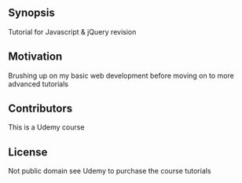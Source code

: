 ## Synopsis

Tutorial for Javascript & jQuery revision


## Motivation

Brushing up on my basic web development before moving on to more advanced tutorials


## Contributors

This is a Udemy course

## License

Not public domain see Udemy to purchase the course tutorials

